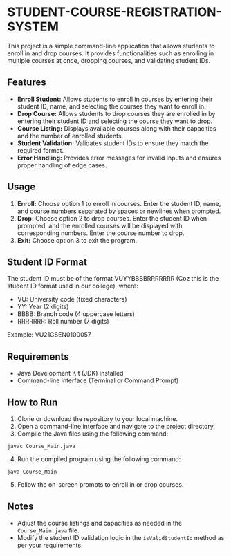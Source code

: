 # STUDENT-COURSE-REGISTRATION-SYSTEM

This project is a simple command-line application that allows students to enroll in and drop courses. It provides functionalities such as enrolling in multiple courses at once, dropping courses, and validating student IDs.

## Features

- **Enroll Student:** Allows students to enroll in courses by entering their student ID, name, and selecting the courses they want to enroll in.
- **Drop Course:** Allows students to drop courses they are enrolled in by entering their student ID and selecting the course they want to drop.
- **Course Listing:** Displays available courses along with their capacities and the number of enrolled students.
- **Student Validation:** Validates student IDs to ensure they match the required format.
- **Error Handling:** Provides error messages for invalid inputs and ensures proper handling of edge cases.

## Usage

1. **Enroll:** Choose option 1 to enroll in courses. Enter the student ID, name, and course numbers separated by spaces or newlines when prompted.
2. **Drop:** Choose option 2 to drop courses. Enter the student ID when prompted, and the enrolled courses will be displayed with corresponding numbers. Enter the course number to drop.
3. **Exit:** Choose option 3 to exit the program.

## Student ID Format

The student ID must be of the format VUYYBBBBRRRRRRR (Coz this is the student ID format used in our college), where:
- VU: University code (fixed characters)
- YY: Year (2 digits)
- BBBB: Branch code (4 uppercase letters)
- RRRRRRR: Roll number (7 digits)

Example: VU21CSEN0100057

## Requirements

- Java Development Kit (JDK) installed
- Command-line interface (Terminal or Command Prompt)

## How to Run

1. Clone or download the repository to your local machine.
2. Open a command-line interface and navigate to the project directory.
3. Compile the Java files using the following command:
```
javac Course_Main.java
```
4. Run the compiled program using the following command:
```
java Course_Main
```
5. Follow the on-screen prompts to enroll in or drop courses.

## Notes

- Adjust the course listings and capacities as needed in the `Course_Main.java` file.
- Modify the student ID validation logic in the `isValidStudentId` method as per your requirements.
